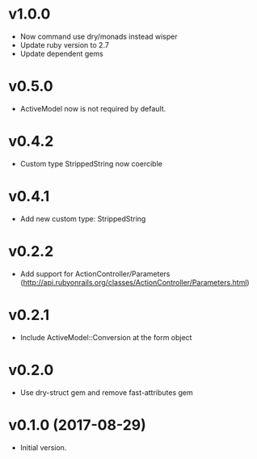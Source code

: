 # v1.0.0

- Now command use dry/monads instead wisper
- Update ruby version to 2.7
- Update dependent gems

# v0.5.0

- ActiveModel now is not required by default.

# v0.4.2

- Custom type StrippedString now coercible

# v0.4.1

- Add new custom type: StrippedString

# v0.2.2

- Add support for ActionController/Parameters (http://api.rubyonrails.org/classes/ActionController/Parameters.html)

# v0.2.1

- Include ActiveModel::Conversion at the form object

# v0.2.0

- Use dry-struct gem and remove fast-attributes gem

# v0.1.0 (2017-08-29)

- Initial version.
